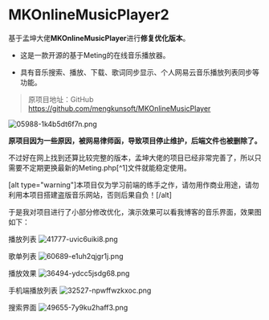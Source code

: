 # MKOnlineMusicPlayer2

基于孟坤大佬**MKOnlineMusicPlayer**进行**修复优化版本**。

- 这是一款开源的基于Meting的在线音乐播放器。

- 具有音乐搜索、播放、下载、歌词同步显示、个人网易云音乐播放列表同步等功能。

> 原项目地址：GitHub https://github.com/mengkunsoft/MKOnlineMusicPlayer

![05988-1k4b5dt6f7n.png](https://www.xggm.top/usr/uploads/2022/04/2765780884.png)

**原项目因为一些原因，被网易律师函，导致项目停止维护，后端文件也被删除了。**

不过好在网上找到还算比较完整的版本，孟坤大佬的项目已经非常完善了，所以只需要不定期更换最新的Meting.php[^1]文件就能稳定使用。

[alt type="warning"]本项目仅为学习前端的练手之作，请勿用作商业用途，请勿利用本项目搭建盗版音乐网站，否则后果自负！[/alt]

于是我对项目进行了小部分修改优化，演示效果可以看我博客的音乐界面，效果图如下：

播放列表
![41777-uvic6uiki8.png](https://www.xggm.top/usr/uploads/2022/04/265084293.png)

歌单列表
![60689-e1uh2qjgr1j.png](https://www.xggm.top/usr/uploads/2022/04/3316317218.png)

播放效果
![36494-ydcc5jsdg68.png](https://www.xggm.top/usr/uploads/2022/04/2849229124.png)

手机端播放列表
![32527-npwffwzkxoc.png](https://www.xggm.top/usr/uploads/2022/04/679544348.png)

搜索界面
![49655-7y9ku2haff3.png](https://www.xggm.top/usr/uploads/2022/04/352921465.png)
